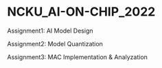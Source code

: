 # NCKU_AI-ON-CHIP_2022

Assignment1: AI Model Design

Assignment2: Model Quantization

Assignment3: MAC Implementation & Analyzation
